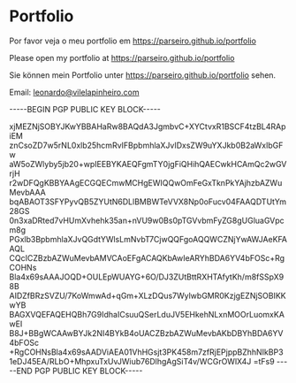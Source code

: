 # Portfolio

Por favor veja o meu portfolio em https://parseiro.github.io/portfolio

Please open my portfolio at https://parseiro.github.io/portfolio

Sie können mein Portfolio unter https://parseiro.github.io/portfolio sehen.



Email: leonardo@vilelapinheiro.com

-----BEGIN PGP PUBLIC KEY BLOCK-----

xjMEZNjSOBYJKwYBBAHaRw8BAQdA3JgmbvC+XYCtvxR1BSCF4tzBL4RApiEM
znCsoZD7w5rNL0xlb25hcmRvIFBpbmhlaXJvIDxsZW9uYXJkb0B2aWxlbGFw
aW5oZWlyby5jb20+wpIEEBYKAEQFgmTY0jgFiQHihQAECwkHCAmQc2wGVrjH
r2wDFQgKBBYAAgECGQECmwMCHgEWIQQwOmFeGxTknPkYAjhzbAZWuMevbAAA
bqABAOT3SFYPyvQB5ZYUtN6DLlBMBWTeVVX8Np0oFucv04FAAQDTUtYm28GS
0n3xaDRted7vHUmXvhehk35an+nVU9w0Bs0pTGVvbmFyZG8gUGluaGVpcm8g
PGxlb3BpbmhlaXJvQGdtYWlsLmNvbT7CjwQQFgoAQQWCZNjYwAWJAeKFAAQL
CQcICZBzbAZWuMevbAMVCAoEFgACAQKbAwIeARYhBDA6YV4bFOSc+RgCOHNs
Bla4x69sAAAJOQD+OULEpWUAYG+6O/DJ3ZUtBttRXHTAfytKh/m8fSSpX98B
AIDZfBRzSVZU/7KoWmwAd+qGm+XLzDQus7WylwbGMR0KzjgEZNjSOBIKKwYB
BAGXVQEFAQEHQBh7G9IdhaICsuuQSerLduJV5EHkehNLxnMOOrLuomxKAwEI
B8J+BBgWCAAwBYJk2NI4BYkB4oUACZBzbAZWuMevbAKbDBYhBDA6YV4bFOSc
+RgCOHNsBla4x69sAADViAEA01VhHGsjt3PK458m7zfRjEPjppBZhhNIkBP3
1eDJ45EA/RLbO+MhpxuTxUvJWiub76DlhgAgSiT4v/WCGrOWlX4J
=tFs9
-----END PGP PUBLIC KEY BLOCK-----
